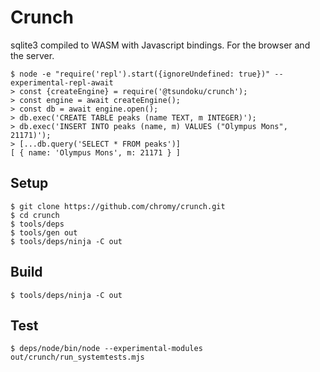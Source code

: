 # Crunch
sqlite3 compiled to WASM with Javascript bindings.
For the browser and the server.

```
$ node -e "require('repl').start({ignoreUndefined: true})" --experimental-repl-await
> const {createEngine} = require('@tsundoku/crunch');
> const engine = await createEngine();
> const db = await engine.open();
> db.exec('CREATE TABLE peaks (name TEXT, m INTEGER)');
> db.exec('INSERT INTO peaks (name, m) VALUES ("Olympus Mons", 21171)');
> [...db.query('SELECT * FROM peaks')]
[ { name: 'Olympus Mons', m: 21171 } ]
```

## Setup
```
$ git clone https://github.com/chromy/crunch.git 
$ cd crunch
$ tools/deps
$ tools/gen out 
$ tools/deps/ninja -C out
```

## Build
```
$ tools/deps/ninja -C out
```

## Test
```
$ deps/node/bin/node --experimental-modules out/crunch/run_systemtests.mjs
```

